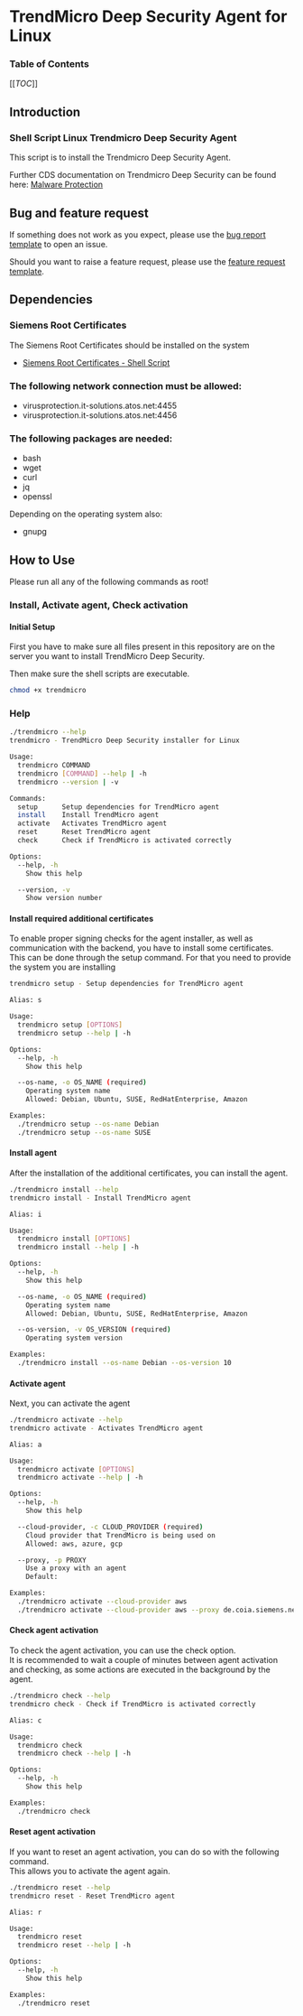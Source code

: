 # TrendMicro Deep Security Agent for Linux

### Table of Contents

[[_TOC_]]

## Introduction

### Shell Script Linux Trendmicro Deep Security Agent

This script is to install the Trendmicro Deep Security Agent.

Further CDS documentation on Trendmicro Deep Security can be found here: [Malware Protection](https://wiki.siemens.com/x/1xp7DQ)

## Bug and feature request

If something does not work as you expect, please use the [bug report template](https://code.siemens.com/modules/shell-scripts/trendmicro/-/issues/new?issuable_template=bug) to open an issue.

Should you want to raise a feature request, please use the [feature request template](https://code.siemens.com/modules/shell-scripts/trendmicro/-/issues/new?issuable_template=feature_request).

## Dependencies

### Siemens Root Certificates

The Siemens Root Certificates should be installed on the system

- [Siemens Root Certificates - Shell Script](https://code.siemens.com/modules/shell-scripts/siemens-root-ca)

### The following network connection must be allowed:
- virusprotection.it-solutions.atos.net:4455
- virusprotection.it-solutions.atos.net:4456

### The following packages are needed:
- bash
- wget
- curl
- jq
- openssl

Depending on the operating system also:
- gnupg

## How to Use

Please run all any of the following commands as root!

### Install, Activate agent, Check activation

#### Initial Setup

First you have to make sure all files present in this repository are on the server you want to install TrendMicro Deep Security.

Then make sure the shell scripts are executable.

```sh
chmod +x trendmicro
```

### Help

```sh
./trendmicro --help
trendmicro - TrendMicro Deep Security installer for Linux

Usage:
  trendmicro COMMAND
  trendmicro [COMMAND] --help | -h
  trendmicro --version | -v

Commands:
  setup      Setup dependencies for TrendMicro agent
  install    Install TrendMicro agent
  activate   Activates TrendMicro agent
  reset      Reset TrendMicro agent
  check      Check if TrendMicro is activated correctly

Options:
  --help, -h
    Show this help

  --version, -v
    Show version number
```

#### Install required additional certificates

To enable proper signing checks for the agent installer, as well as communication with the backend, you have to install some certificates.  
This can be done through the setup command. For that you need to provide the system you are installing

```sh
trendmicro setup - Setup dependencies for TrendMicro agent

Alias: s

Usage:
  trendmicro setup [OPTIONS]
  trendmicro setup --help | -h

Options:
  --help, -h
    Show this help

  --os-name, -o OS_NAME (required)
    Operating system name
    Allowed: Debian, Ubuntu, SUSE, RedHatEnterprise, Amazon

Examples:
  ./trendmicro setup --os-name Debian
  ./trendmicro setup --os-name SUSE
```
#### Install agent

After the installation of the additional certificates, you can install the agent.

```sh
./trendmicro install --help
trendmicro install - Install TrendMicro agent

Alias: i

Usage:
  trendmicro install [OPTIONS]
  trendmicro install --help | -h

Options:
  --help, -h
    Show this help

  --os-name, -o OS_NAME (required)
    Operating system name
    Allowed: Debian, Ubuntu, SUSE, RedHatEnterprise, Amazon

  --os-version, -v OS_VERSION (required)
    Operating system version

Examples:
  ./trendmicro install --os-name Debian --os-version 10
```

#### Activate agent

Next, you can activate the agent

```sh
./trendmicro activate --help
trendmicro activate - Activates TrendMicro agent

Alias: a

Usage:
  trendmicro activate [OPTIONS]
  trendmicro activate --help | -h

Options:
  --help, -h
    Show this help

  --cloud-provider, -c CLOUD_PROVIDER (required)
    Cloud provider that TrendMicro is being used on
    Allowed: aws, azure, gcp

  --proxy, -p PROXY
    Use a proxy with an agent
    Default: 

Examples:
  ./trendmicro activate --cloud-provider aws
  ./trendmicro activate --cloud-provider aws --proxy de.coia.siemens.net:9400
```

#### Check agent activation

To check the agent activation, you can use the check option.  
It is recommended to wait a couple of minutes between agent activation and checking, as some actions are executed in the background by the agent.

```sh
./trendmicro check --help   
trendmicro check - Check if TrendMicro is activated correctly

Alias: c

Usage:
  trendmicro check
  trendmicro check --help | -h

Options:
  --help, -h
    Show this help

Examples:
  ./trendmicro check
```

#### Reset agent activation

If you want to reset an agent activation, you can do so with the following command.  
This allows you to activate the agent again.

```sh
./trendmicro reset --help
trendmicro reset - Reset TrendMicro agent

Alias: r

Usage:
  trendmicro reset
  trendmicro reset --help | -h

Options:
  --help, -h
    Show this help

Examples:
  ./trendmicro reset
```